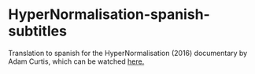 # HyperNormalisation-spanish-subtitles
Translation to spanish for the HyperNormalisation (2016) documentary by Adam Curtis, which can be watched [here.](https://weshare.me/4f2b9d3bcf9c1ba4/Adam_Curtis_-_HyperNormalisation_p04b183c_default.mp4)
